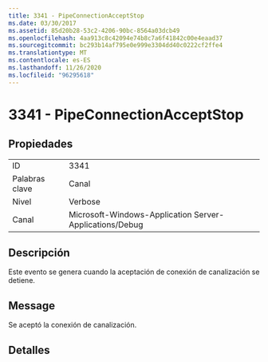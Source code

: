 ```yaml
---
title: 3341 - PipeConnectionAcceptStop
ms.date: 03/30/2017
ms.assetid: 85d20b28-53c2-4206-90bc-8564a03dcb49
ms.openlocfilehash: 4aa913c8c42094e74b8c7a6f41842c00e4eaad37
ms.sourcegitcommit: bc293b14af795e0e999e3304dd40c0222cf2ffe4
ms.translationtype: MT
ms.contentlocale: es-ES
ms.lasthandoff: 11/26/2020
ms.locfileid: "96295618"
---
```

# <a name="3341---pipeconnectionacceptstop"></a>3341 - PipeConnectionAcceptStop

## <a name="properties"></a>Propiedades  
  
|||  
|-|-|  
|ID|3341|  
|Palabras clave|Canal|  
|Nivel|Verbose|  
|Canal|Microsoft-Windows-Application Server-Applications/Debug|  
  
## <a name="description"></a>Descripción  

 Este evento se genera cuando la aceptación de conexión de canalización se detiene.  
  
## <a name="message"></a>Message  

 Se aceptó la conexión de canalización.  
  
## <a name="details"></a>Detalles
